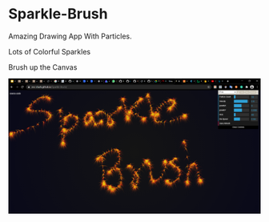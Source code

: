 # Sparkle-Brush
Amazing Drawing App With Particles.

Lots of Colorful Sparkles

Brush up the Canvas

![./Screenshots.png](./Screenshots.PNG)
